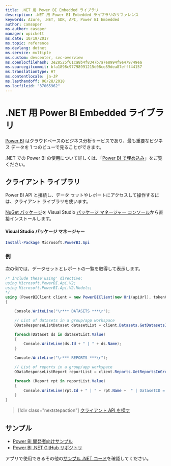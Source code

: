 ```yaml
---
title: .NET 用 Power BI Embedded ライブラリ
description: .NET 用 Power BI Embedded ライブラリのリファレンス
keywords: Azure, .NET, SDK, API, Power BI Embedded
author: camsoper
ms.author: casoper
manager: wpickett
ms.date: 10/19/2017
ms.topic: reference
ms.devlang: dotnet
ms.service: multiple
ms.custom: devcenter, svc-overview
ms.openlocfilehash: 3e28525f61ca8b4f8347b7a7e8994f9e479749ea
ms.sourcegitcommit: bfa1898c97798991215d08ce89dea87efff44157
ms.translationtype: HT
ms.contentlocale: ja-JP
ms.lasthandoff: 06/28/2018
ms.locfileid: "37065962"
---
```

# <a name="power-bi-embedded-libraries-for-net"></a>.NET 用 Power BI Embedded ライブラリ

[Power BI](https://powerbi.microsoft.com/) はクラウドベースのビジネス分析サービスであり、最も重要なビジネス データを 1 つのビューで見ることができます。

.NET での Power BI の使用について詳しくは、「[Power BI で埋め込み](https://powerbi.microsoft.com/en-us/documentation/powerbi-developer-embedding/)」をご覧ください。

## <a name="client-library"></a>クライアント ライブラリ

Power BI API と接続し、データ セットやレポートにアクセスして操作するには、クライアント ライブラリを使います。

[NuGet パッケージ](https://www.nuget.org/packages/Microsoft.PowerBI.Api)を Visual Studio [パッケージ マネージャー コンソール][PackageManager]から直接インストールします。

#### <a name="visual-studio-package-manager"></a>Visual Studio パッケージ マネージャー

```powershell
Install-Package Microsoft.PowerBI.Api
```

### <a name="example"></a>例

次の例では、データセットとレポートの一覧を取得して表示します。

```csharp
/* Include these'using' directive:
using Microsoft.PowerBI.Api.V2;
using Microsoft.PowerBI.Api.V2.Models;
*/
using (PowerBIClient client = new PowerBIClient(new Uri(apiUrl), tokenCredentials))
{

    Console.WriteLine("\r*** DATASETS ***\r");

    // List of datasets in a group/app workspace
    ODataResponseListDataset datasetList = client.Datasets.GetDatasetsInGroup(groupId);

    foreach(Dataset ds in datasetList.Value)
    {
        Console.WriteLine(ds.Id + " | " + ds.Name);
    }

    Console.WriteLine("\r*** REPORTS ***\r");

    // List of reports in a group/app workspace
    ODataResponseListReport reportList = client.Reports.GetReportsInGroup(groupId);

    foreach (Report rpt in reportList.Value)
    {
        Console.WriteLine(rpt.Id + " | " + rpt.Name +  " | DatasetID = " + rpt.DatasetId);
    }
}
```

> [!div class="nextstepaction"]
> [クライアント API を探す](https://powerbi.microsoft.com/documentation/powerbi-developer-rest-api-reference/)

## <a name="samples"></a>サンプル

* [Power BI 開発者向けサンプル](https://github.com/Microsoft/PowerBI-Developer-Samples)
* [Power BI .NET GitHub リポジトリ](https://github.com/Microsoft/PowerBI-CSharp)

アプリで使用できるその他の[サンプル .NET コード](https://azure.microsoft.com/resources/samples/?platform=dotnet)を確認してください。

[PackageManager]: https://docs.microsoft.com/nuget/tools/package-manager-console
